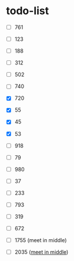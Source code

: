 # todo-list

- [ ] 761
- [ ] 123
- [ ] 188
- [ ] 312
- [ ] 502
- [ ] 740
- [x] 720
- [x] 55
- [x] 45
- [x] 53
- [ ] 918
- [ ] 79
- [ ] 980
- [ ] 37
- [ ] 233
- [ ] 793

- [ ] 319
- [ ] 672

- [ ] 1755 (meet in middle)
- [ ] 2035 ([meet in middle](https://blog.csdn.net/lishuandao/article/details/49181601))
